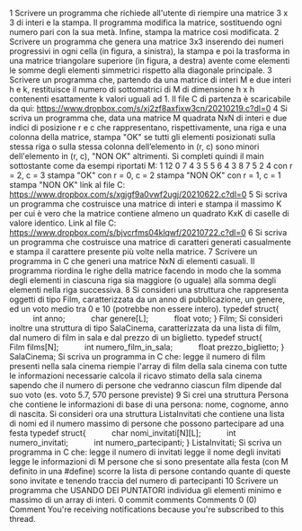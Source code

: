 1
Scrivere un programma che richiede all'utente di riempire una matrice 3 x 3 di interi e la stampa. Il programma modifica la matrice, sostituendo ogni numero pari con la sua metà. Infine, stampa la matrice così modificata.
2
Scrivere un programma che genera una matrice 3x3 inserendo dei numeri progressivi in ogni cella (in figura, a sinistra), la stampa e poi la trasforma in una matrice triangolare superiore (in figura, a destra) avente come elementi le somme degli elementi simmetrici rispetto alla diagonale principale.
3
Scrivere un programma che, partendo da una matrice di interi M e due interi h e k, restituisce il numero di sottomatrici di M di dimensione h x h contenenti esattamente k valori uguali ad 1.
Il file C di partenza è scaricabile da qui:
https://www.dropbox.com/s/xj2zf8axfixw3cn/20210219.c?dl=0
4
Si scriva un programma che, data una matrice M quadrata NxN di interi e due indici di posizione r e c che rappresentano, rispettivamente, una riga e una colonna della matrice, stampa "OK" se tutti gli elementi posizionati sulla stessa riga o sulla stessa colonna dell’elemento in (r, c) sono minori dell'elemento in (r, c), "NON OK" altrimenti.
Si completi quindi il main sottostante come da esempi riportati
M:
1 12 0 7
4  3  5 5
6  4  3 8
7  5  2 4
con r = 2, c = 3 stampa "OK"
con r = 0, c = 2 stampa "NON OK"
con r = 1, c = 1 stampa "NON OK"
link al file C: 
https://www.dropbox.com/s/xgjgf9a0vwf2ugj/20210622.c?dl=0
5
Si scriva un programma che costruisce una matrice di interi e stampa il massimo K per cui è vero che la matrice contiene almeno un quadrato KxK di caselle di valore identico.
Link al file C:
https://www.dropbox.com/s/bjvcrfms04klqwf/20210722.c?dl=0
6
Si scriva un programma che costruisce una matrice di caratteri generati casualmente e stampa il carattere presente più volte nella matrice.
7
Scrivere un programma in C che generi una matrice NxN di elementi casuali. Il programma riordina le righe della matrice facendo in modo che la somma degli elementi in ciascuna riga sia maggiore (o uguale) alla somma degli elementi nella riga successiva.
8
Si consideri una struttura che rappresenta oggetti di tipo Film, caratterizzata da un anno di pubblicazione, un genere, ed un voto medio tra 0 e 10 (potrebbe non essere intero).
typedef struct{
      int anno;
      char genere[L];
      float voto;
} Film;
Si consideri inoltre una struttura di tipo SalaCinema, caratterizzata da una lista di film, dal numero di film in sala e dal prezzo di un biglietto.
typedef struct{
      Film films[N];
      int numero_film_in_sala;
      float prezzo_biglietto;
} SalaCinema;
Si scriva un programma in C che:
legge il numero di film presenti nella sala cinema
riempie l'array di film della sala cinema con tutte le informazioni necessarie
calcola il ricavo stimato della sala cinema sapendo che il numero di persone che vedranno ciascun film dipende dal suo voto (es. voto 5.7, 570 persone previste)
9
Si crei una struttura Persona che contiene le informazioni di base di una persona: nome, cognome, anno di nascita.
Si consideri ora una struttura ListaInvitati che contiene una lista di nomi ed il numero massimo di persone che possono partecipare ad una festa
typedef struct{
      char nomi_invitati[N][L];
      int numero_invitati;
      int numero_partecipanti;
} ListaInvitati;
Si scriva un programma in C che:
legge il numero di invitati
legge il nome degli invitati
legge le informazioni di M persone che si sono presentate alla festa (con M definito in una #define)
scorre la lista di persone contando quante di queste sono invitate e tenendo traccia del numero di partecipanti
10
Scrivere un programma che USANDO DEI PUNTATORI individua gli elementi minimo e massimo di un array di interi.
0 commit comments
Comments
0
 (0)
Comment
You're receiving notifications because you're subscribed to this thread.
